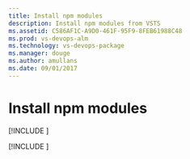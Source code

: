 ```yaml
---
title: Install npm modules
description: Install npm modules from VSTS
ms.assetid: C586AF1C-A9D0-461F-95F9-8FEB61988C48
ms.prod: vs-devops-alm
ms.technology: vs-devops-package
ms.manager: douge
ms.author: amullans
ms.date: 09/01/2017
---
```


# Install npm modules

[!INCLUDE [](../_shared/availability-npm.md)]

[!INCLUDE [](../_shared/npm/install.md)]